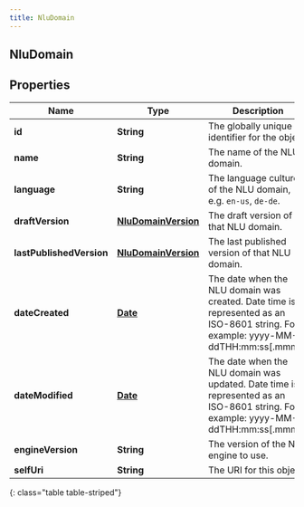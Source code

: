 ```yaml
---
title: NluDomain
---
```


## NluDomain

## Properties

| Name                     | Type                                                             | Description                                                                                                                       | Notes      |
| ------------------------ | ---------------------------------------------------------------- | --------------------------------------------------------------------------------------------------------------------------------- | ---------- |
| **id**                   | <!----><!---->**String**<!---->                                  | The globally unique identifier for the object.                                                                                    | [optional] |
| **name**                 | <!----><!---->**String**<!---->                                  | The name of the NLU domain.                                                                                                       |            |
| **language**             | <!----><!---->**String**<!---->                                  | The language culture of the NLU domain, e.g. `en-us`, `de-de`.                                                                    | [optional] |
| **draftVersion**         | <!----><!---->[**NluDomainVersion**](NluDomainVersion.md)<!----> | The draft version of that NLU domain.                                                                                             | [optional] |
| **lastPublishedVersion** | <!----><!---->[**NluDomainVersion**](NluDomainVersion.md)<!----> | The last published version of that NLU domain.                                                                                    | [optional] |
| **dateCreated**          | <!----><!---->[**Date**](Date.md)<!---->                         | The date when the NLU domain was created. Date time is represented as an ISO-8601 string. For example: yyyy-MM-ddTHH:mm:ss[.mmm]Z | [optional] |
| **dateModified**         | <!----><!---->[**Date**](Date.md)<!---->                         | The date when the NLU domain was updated. Date time is represented as an ISO-8601 string. For example: yyyy-MM-ddTHH:mm:ss[.mmm]Z | [optional] |
| **engineVersion**        | <!----><!---->**String**<!---->                                  | The version of the NLU engine to use.                                                                                             | [optional] |
| **selfUri**              | <!----><!---->**String**<!---->                                  | The URI for this object                                                                                                           | [optional] |

{: class="table table-striped"}
